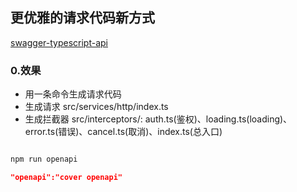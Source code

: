 ## 更优雅的请求代码新方式

[swagger-typescript-api](https://www.npmjs.com/package/swagger-typescript-api)

### 0.效果

- 用一条命令生成请求代码
- 生成请求 src/services/http/index.ts
- 生成拦截器 src/interceptors/: auth.ts(鉴权)、loading.ts(loading)、error.ts(错误)、cancel.ts(取消)、index.ts(总入口)

```bash

npm run openapi
```

```json
"openapi":"cover openapi"
```

